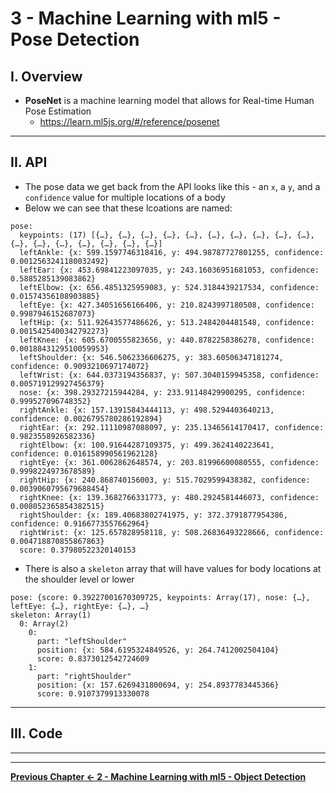 # 3 - Machine Learning with ml5 - Pose Detection

## I. Overview
- **PoseNet** is a machine learning model that allows for Real-time Human Pose Estimation
  - https://learn.ml5js.org/#/reference/posenet

<hr>

## II. API

- The pose data we get back from the API looks like this - an `x`, a `y`, and a `confidence` value for multiple locations of a body
- Below we can see that these lcoations are named:

```
pose:
  keypoints: (17) [{…}, {…}, {…}, {…}, {…}, {…}, {…}, {…}, {…}, {…}, {…}, {…}, {…}, {…}, {…}, {…}, {…}]
  leftAnkle: {x: 599.1597746318416, y: 494.98787727801255, confidence: 0.0012563241180032492}
  leftEar: {x: 453.69841223097035, y: 243.16036951681053, confidence: 0.5885285139083862}
  leftElbow: {x: 656.4851325959083, y: 524.3184439217534, confidence: 0.01574356108903885}
  leftEye: {x: 427.34051656166406, y: 210.8243997180508, confidence: 0.9987946152687073}
  leftHip: {x: 511.92643577486626, y: 513.2484204481548, confidence: 0.0015425400342792273}
  leftKnee: {x: 605.6700555823656, y: 440.8782258386278, confidence: 0.0018843129510059953}
  leftShoulder: {x: 546.5062336606275, y: 383.60506347181274, confidence: 0.9093210697174072}
  leftWrist: {x: 644.0373194356837, y: 507.3040159945358, confidence: 0.005719129927456379}
  nose: {x: 398.29327215944284, y: 233.91148429900295, confidence: 0.999527096748352}
  rightAnkle: {x: 157.13915843444113, y: 498.5294403640213, confidence: 0.0026795780286192894}
  rightEar: {x: 292.11110987088097, y: 235.13465614170417, confidence: 0.9823558926582336}
  rightElbow: {x: 100.91644287109375, y: 499.3624140223641, confidence: 0.016158990561962128}
  rightEye: {x: 361.0062862648574, y: 203.81996600080555, confidence: 0.9998224973678589}
  rightHip: {x: 240.868740156003, y: 515.7029599438382, confidence: 0.0039060795679688454}
  rightKnee: {x: 139.3682766331773, y: 480.2924581446073, confidence: 0.008052365854382515}
  rightShoulder: {x: 189.40683802741975, y: 372.3791877954386, confidence: 0.9166773557662964}
  rightWrist: {x: 125.657828958118, y: 508.26836493228666, confidence: 0.004718870855867863}
  score: 0.37980522320140153
```

- There is also a `skeleton` array that will have values for body locations at the shoulder level or lower

```
pose: {score: 0.39227001670309725, keypoints: Array(17), nose: {…}, leftEye: {…}, rightEye: {…}, …}
skeleton: Array(1)
  0: Array(2)
    0:
      part: "leftShoulder"
      position: {x: 584.6195324849526, y: 264.7412002504104}
      score: 0.8373012542724609
    1:
      part: "rightShoulder"
      position: {x: 157.6269431800694, y: 254.8937783445366}
      score: 0.9107379913330078
```


<hr>

## III. Code



<hr><hr>

**[Previous Chapter <- 2 - Machine Learning with ml5 - Object Detection](2-ml-object-detection.md)**
